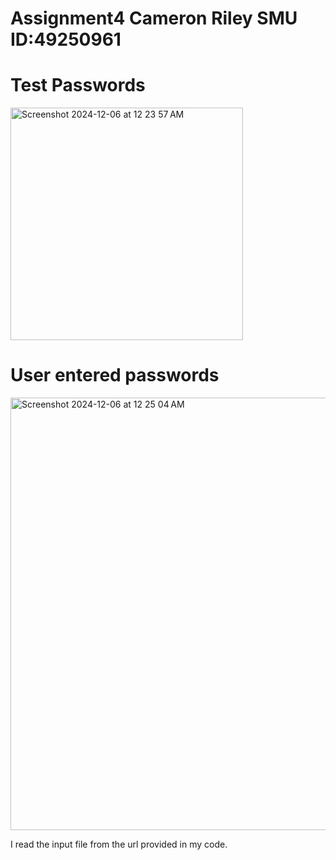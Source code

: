 # Assignment4 Cameron Riley SMU ID:49250961

# Test Passwords
<img width="372" alt="Screenshot 2024-12-06 at 12 23 57 AM" src="https://github.com/user-attachments/assets/91b381c0-5768-461e-92a7-95d2f188194a">

# User entered passwords
<img width="692" alt="Screenshot 2024-12-06 at 12 25 04 AM" src="https://github.com/user-attachments/assets/ece7c664-fe90-402d-959b-f18be5f070f7">

I read the input file from the url provided in my code.
